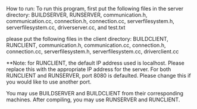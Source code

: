 How to run:
To run this program, first put the following files in the server directory:
BUILDSERVER, RUNSERVER, communication.h, communication.cc, connection.h, connection.cc, serverfilesystem.h, serverfilesystem.cc, driverserver.cc, and test.txt

please put the following files in the client directory:
BUILDCLIENT, RUNCLIENT, communication.h, communication.cc, connection.h, connection.cc, serverfilesystem.h, serverfilesystem.cc, driverclient.cc

**Note: for RUNCLIENT, the default IP address used is localhost. Please replace this with the appropriate IP address for the server. For both RUNCLIENT and RUNSERVER, port 8080 is defaulted. Please change this if you would like to use another port.

You may use BUILDSERVER and BUILDCLIENT from their corresponding machines. After compiling, you may use RUNSERVER and RUNCLIENT.

